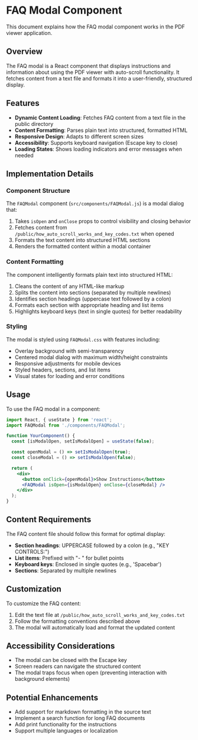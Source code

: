 # FAQ Modal Component

This document explains how the FAQ modal component works in the PDF viewer application.

## Overview

The FAQ modal is a React component that displays instructions and information about using the PDF viewer with auto-scroll functionality. It fetches content from a text file and formats it into a user-friendly, structured display.

## Features

- **Dynamic Content Loading**: Fetches FAQ content from a text file in the public directory
- **Content Formatting**: Parses plain text into structured, formatted HTML
- **Responsive Design**: Adapts to different screen sizes
- **Accessibility**: Supports keyboard navigation (Escape key to close)
- **Loading States**: Shows loading indicators and error messages when needed

## Implementation Details

### Component Structure

The `FAQModal` component (`src/components/FAQModal.js`) is a modal dialog that:

1. Takes `isOpen` and `onClose` props to control visibility and closing behavior
2. Fetches content from `/public/how_auto_scroll_works_and_key_codes.txt` when opened
3. Formats the text content into structured HTML sections
4. Renders the formatted content within a modal container

### Content Formatting

The component intelligently formats plain text into structured HTML:

1. Cleans the content of any HTML-like markup
2. Splits the content into sections (separated by multiple newlines)
3. Identifies section headings (uppercase text followed by a colon)
4. Formats each section with appropriate heading and list items
5. Highlights keyboard keys (text in single quotes) for better readability

### Styling

The modal is styled using `FAQModal.css` with features including:

- Overlay background with semi-transparency
- Centered modal dialog with maximum width/height constraints
- Responsive adjustments for mobile devices
- Styled headers, sections, and list items
- Visual states for loading and error conditions

## Usage

To use the FAQ modal in a component:

```jsx
import React, { useState } from 'react';
import FAQModal from './components/FAQModal';

function YourComponent() {
  const [isModalOpen, setIsModalOpen] = useState(false);

  const openModal = () => setIsModalOpen(true);
  const closeModal = () => setIsModalOpen(false);

  return (
    <div>
      <button onClick={openModal}>Show Instructions</button>
      <FAQModal isOpen={isModalOpen} onClose={closeModal} />
    </div>
  );
}
```

## Content Requirements

The FAQ content file should follow this format for optimal display:

- **Section headings**: UPPERCASE followed by a colon (e.g., "KEY CONTROLS:")
- **List items**: Prefixed with "- " for bullet points
- **Keyboard keys**: Enclosed in single quotes (e.g., 'Spacebar')
- **Sections**: Separated by multiple newlines

## Customization

To customize the FAQ content:

1. Edit the text file at `/public/how_auto_scroll_works_and_key_codes.txt`
2. Follow the formatting conventions described above
3. The modal will automatically load and format the updated content

## Accessibility Considerations

- The modal can be closed with the Escape key
- Screen readers can navigate the structured content
- The modal traps focus when open (preventing interaction with background elements)

## Potential Enhancements

- Add support for markdown formatting in the source text
- Implement a search function for long FAQ documents
- Add print functionality for the instructions
- Support multiple languages or localization